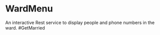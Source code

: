 # WardMenu
An interactive Rest service to display people and phone numbers in the ward. #GetMarried
